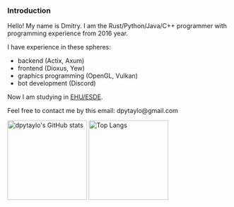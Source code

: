<h3> Introduction </h3>
<p>Hello! My name is Dmitry. I am the Rust/Python/Java/C++ programmer with programming experience from 2016 year.</p>
<p>I have experience in these spheres:</p>
<ul>
  <li>backend (Actix, Axum)</li>
  <li>frontend (Dioxus, Yew)</li>
  <li>graphics programming (OpenGL, Vulkan)</li>
  <li>bot development (Discord)</li>
 </ul>
<p>Now I am studying in <a href="https://ehu.epambachelor.com/">EHU/ESDE</a>.</p>
<p>Feel free to contact me by this email: dpytaylo@gmail.com</p>
<p><a href="https://github.com/dpytaylo/github-readme-stats"><img src="https://github-readme-stats.vercel.app/api?username=dpytaylo&amp;count_private=true" alt="dpytaylo&#39;s GitHub stats" style="height: 180px;"></a>
<a href="https://github.com/dpytaylo"><img src="https://github-readme-stats.vercel.app/api/top-langs/?username=dpytaylo&amp;hide=html&amp;layout=compact" alt="Top Langs" style="height: 180px;"></a></p>
